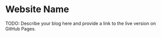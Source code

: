 # Website Name

TODO: Describe your blog here and provide a link to the live version on GitHub Pages.
